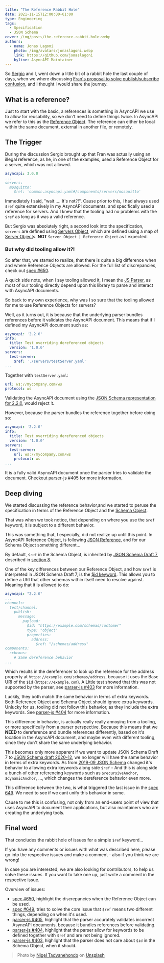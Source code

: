 ```yaml
---
title: "The Reference Rabbit Hole"
date: 2021-11-15T12:00:00+01:00
type: Engineering
tags:
  - Specification
  - JSON Schema 
cover: /img/posts/the-reference-rabbit-hole.webp
authors:
  - name: Jonas Lagoni
    photo: /img/avatars/jonaslagoni.webp
    link: https://github.com/jonaslagoni
    byline: AsyncAPI Maintainer
---
```


So [Sergio](https://github.com/smoya) and I, went down a little bit of a rabbit hole the last couple of days, when we where discussing [Fran's proposal to solve publish/subscribe confusion](https://github.com/asyncapi/spec/issues/618), and I thought I would share the journey.

## What is a reference?
Just to start with the basic, a references is something in AsyncAPI we use to allow for reusability, so we don't need to define things twice. In AsyncAPI we refer to this as the [Reference Object](https://www.asyncapi.com/docs/specifications/v2.2.0#referenceObject). The reference can either be local within the same document, external in another file, or remotely.

## The Trigger
During the discussion Sergio brought up that Fran was actually using an illegal reference, as he, in one of the examples, used a Reference Object for a server, which was not allowed. 

```yaml
asyncapi: 3.0.0
...
servers:
  mosquitto:
    $ref: 'common.asyncapi.yaml#/components/servers/mosquitto'
```

Immediately I said, "wait .... It's not?!". Cause prior to this, I had always used `$ref` quite extensively in my AsyncAPI documents, and specifically used a reference for servers. And I knew that the tooling had no problems with the `$ref` as long as it was a valid reference. 

But Sergio was absolutely right, a second look into the specification, `servers` are defined using [Servers Object](https://www.asyncapi.com/docs/specifications/v2.2.0#serversObject), which are defined using a map of [Server Object](https://www.asyncapi.com/docs/specifications/v2.2.0#serverObject)s. **NOT** `Server Object | Reference Object` as I expected.

### But why did tooling allow it?!
So after that, we started to realize, that there is quite a big difference when and where Reference Objects are allowed. For the full list of discrepancies, check out [spec #650](https://github.com/asyncapi/spec/issues/650).

A quick side note, when I say tooling allowed it, I mean the [JS Parser](https://github.com/asyncapi/parser-js), as most of our tooling directly depend upon this library to parse and interact with AsyncAPI documents. 

So back to my own experience, why was I so sure that the tooling allowed for me to use Reference Objects for servers? 

Well, as it turns out, it is because that the underlying parser bundles references before it validates the AsyncAPI document. This means that if I defined my AsyncAPI document such as:

```yaml
asyncapi: '2.2.0'
info:
  title: Test overriding dereferenced objects 
  version: '1.0.0'
servers:
  test-server:
    $ref: './servers/testServer.yaml'
...
```

Together with `testServer.yaml`:
```yaml
url: ws://mycompany.com/ws
protocol: ws
```

Validating the AsyncAPI document using the [JSON Schema representation for 2.2.0](https://github.com/asyncapi/spec-json-schemas/blob/master/schemas/2.2.0.json), would reject it. 

However, because the parser bundles the reference together before doing so:

```yaml
asyncapi: '2.2.0'
info:
  title: Test overriding dereferenced objects 
  version: '1.0.0'
servers:
  test-server:
    url: ws://mycompany.com/ws
    protocol: ws
...
```

It is a fully valid AsyncAPI document once the parser tries to validate the document. Checkout [parser-js #405](https://github.com/asyncapi/parser-js/issues/405) for more information.

## Deep diving
We started discussing the reference behavior,and we started to peruse the specification in terms of the Reference Object and the [Schema Object](https://www.asyncapi.com/docs/specifications/v2.2.0#schemaObject).

That was when we took notice, that depending on where you use the `$ref` keyword, it is subject to a different behavior.

This was something that, I especially, did not realize up until this point. In AsyncAPI Reference Object, is following [JSON Reference](https://tools.ietf.org/html/draft-pbryan-zyp-json-ref-03), and for our Schema Object something different...

By default, `$ref` in the Schema Object, is inherited by [JSON Schema Draft 7](https://datatracker.ietf.org/doc/html/draft-handrews-json-schema-01), described in [section 8](https://datatracker.ietf.org/doc/html/draft-handrews-json-schema-01#section-8).

One of the key differences between our Reference Object, and how `$ref` is interpreted in JSON Schema Draft 7, is the [$id keyword](https://datatracker.ietf.org/doc/html/draft-handrews-json-schema-01#section-8.2). This allows you to define a URI that other schemas within itself need to resolve against. Meaning that it is allowed to do:

```yaml
asyncapi: "2.2.0"
...
channels:
  test/channel:
    publish:
      message:
        payload: 
          $id: "https://example.com/schemas/customer"
          type: "object"
          properties:
            address: 
              $ref: "/schemas/address"
components: 
  schemas:
    # Same dereference behavior
...
```

Which results in the dereferencer to look up the reference for the address property at `https://example.com/schemas/address`, because it uses the Base URI of the `$id` (`https://example.com`). A Little test showed that this was not supported by the parser, see [parser-js #403](https://github.com/asyncapi/parser-js/issues/403) for more information.

Luckily, they both match the same behavior in terms of extra keywords. Both Reference Object and Schema Object should ignore extra keywords. Unlucky for us, tooling did not follow this behavior, as they include the extra keywords. See [parser-js #404](https://github.com/asyncapi/parser-js/issues/404) for more information.

This difference in behavior, is actually really really annoying from a tooling, or more specifically from a parser perspective. Because this means that we **NEED** to dereference and bundle references differently, based on it's location in the AsyncAPI document, and maybe even with different tooling, since they don't share the same underlying behavior.

This becomes only more apparent if we want to update JSON Schema Draft 7 to [JSON Schema draft 2020-12](https://github.com/asyncapi/spec/issues/596), we no longer will have the same behavior in terms of extra keywords. As from [2019-09 JSON Schema](https://datatracker.ietf.org/doc/html/draft-handrews-json-schema-02) changed it's behavior to allowing extra keywords along side `$ref` - And this is along side a bunch of other referencing keywords such as `$recursiveAnchor`, `$dynamicAnchor`, ..., which changes the dereference behavior even more.

This difference between the two, is what triggered the last issue in the [spec 649](https://github.com/asyncapi/spec/issues/649). We need to see if we cant unify this behavior in some.

Cause to me this is confusing, not only from an end-users point of view that uses AsyncAPI to document their applications, but also maintainers who are creating the underlying tools.

## Final word
That concludes the rabbit hole of issues for a simple `$ref` keyword... 

If you have any comments or issues with what was described here, please go into the respective issues and make a comment - also if you think we are wrong!

In case you are interested, we are also looking for contributors, to help us solve these issues. If you want to take one up, just write a comment in the respective issue.

Overview of issues:

- [spec #650](https://github.com/asyncapi/spec/issues/650), highlight the discrepancies when the Reference Object can be used.
- [spec #649](https://github.com/asyncapi/spec/issues/649), tries to solve the core issue that `$ref` means two different things, depending on when it's used.
- [parser-js #405](https://github.com/asyncapi/parser-js/issues/405), highlight that the parser accurately validates incorrect AsyncAPI documents, because it bundles references before validating.
- [parser-js #404](https://github.com/asyncapi/parser-js/issues/404), highlight that the parser allow for keywords to be defined together with `$ref` and are not being ignored.
- [parser-js #403](https://github.com/asyncapi/parser-js/issues/403), highlight that the parser does not care about `$id` in the Schema Object, when it should.

> Photo by <a href="https://unsplash.com/@nxvision?utm_source=unsplash&utm_medium=referral&utm_content=creditCopyText">Nigel Tadyanehondo</a> on <a href="https://unsplash.com/?utm_source=unsplash&utm_medium=referral&utm_content=creditCopyText">Unsplash</a>
